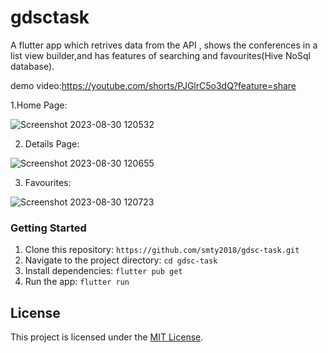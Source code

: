 # gdsctask

A flutter app which retrives data from the API , shows the conferences in a list view builder,and has features of searching and favourites(Hive NoSql database).

demo video:https://youtube.com/shorts/PJGlrC5o3dQ?feature=share

1.Home Page:

![Screenshot 2023-08-30 120532](https://github.com/smty2018/gdsc-task/assets/74114936/c195267a-263a-4d70-b0b1-9516389da071)

2. Details Page:

![Screenshot 2023-08-30 120655](https://github.com/smty2018/gdsc-task/assets/74114936/56b166a2-9f0e-4177-b0a8-709547ce8945)

3. Favourites:
   
![Screenshot 2023-08-30 120723](https://github.com/smty2018/gdsc-task/assets/74114936/c592d1bc-27de-47e6-97df-223e4eaa6db3)
 
   


### Getting Started

1. Clone this repository: `https://github.com/smty2018/gdsc-task.git`
2. Navigate to the project directory: `cd gdsc-task`
3. Install dependencies: `flutter pub get`
4. Run the app: `flutter run`



## License

This project is licensed under the [MIT License](LICENSE).

